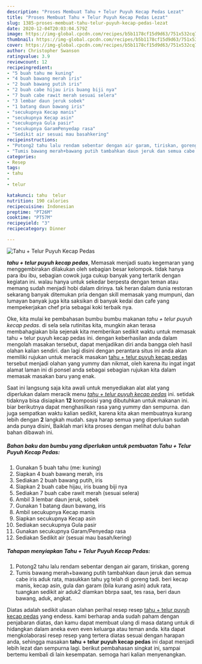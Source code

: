 ```yaml
---
description: "Proses Membuat Tahu + Telur Puyuh Kecap Pedas Lezat"
title: "Proses Membuat Tahu + Telur Puyuh Kecap Pedas Lezat"
slug: 1385-proses-membuat-tahu-telur-puyuh-kecap-pedas-lezat
date: 2020-12-04T20:03:04.579Z
image: https://img-global.cpcdn.com/recipes/b5b1178cf15d9d63/751x532cq70/tahu-telur-puyuh-kecap-pedas-foto-resep-utama.jpg
thumbnail: https://img-global.cpcdn.com/recipes/b5b1178cf15d9d63/751x532cq70/tahu-telur-puyuh-kecap-pedas-foto-resep-utama.jpg
cover: https://img-global.cpcdn.com/recipes/b5b1178cf15d9d63/751x532cq70/tahu-telur-puyuh-kecap-pedas-foto-resep-utama.jpg
author: Christopher Swanson
ratingvalue: 3.9
reviewcount: 12
recipeingredient:
- "5 buah tahu me kuning"
- "4 buah bawang merah iris"
- "2 buah bawang putih iris"
- "2 buah cabe hijau iris buang biji nya"
- "7 buah cabe rawit merah sesuai selera"
- "3 lembar daun jeruk sobek"
- "1 batang daun bawang iris"
- "secukupnya Kecap manis"
- "secukupnya Kecap asin"
- "secukupnya Gula pasir"
- "secukupnya GaramPenyedap rasa"
- "Sedikit air sesuai mau basahkering"
recipeinstructions:
- "Potong2 tahu lalu rendam sebentar dengan air garam, tiriskan, goreng"
- "Tumis bawang merah+bawang putih tambahkan daun jeruk dan semua cabe iris aduk rata, masukkan tahu yg telah di goreng tadi. beri kecap manis, kecap asin, gula dan garam (bila kurang asin) aduk rata, tuangkan sedikit air aduk2 diamkan bbrpa saat, tes rasa, beri daun bawang, aduk, angkat."
categories:
- Resep
tags:
- tahu
- 
- telur

katakunci: tahu  telur 
nutrition: 190 calories
recipecuisine: Indonesian
preptime: "PT26M"
cooktime: "PT57M"
recipeyield: "3"
recipecategory: Dinner

---
```



![Tahu + Telur Puyuh Kecap Pedas](https://img-global.cpcdn.com/recipes/b5b1178cf15d9d63/751x532cq70/tahu-telur-puyuh-kecap-pedas-foto-resep-utama.jpg)

<b><i>tahu + telur puyuh kecap pedas</i></b>, Memasak menjadi suatu kegemaran yang menggembirakan dilakukan oleh sebagian besar kelompok. tidak hanya para ibu ibu, sebagian cowok juga cukup banyak yang tertarik dengan kegiatan ini. walau hanya untuk sekedar berpesta dengan teman atau memang sudah menjadi hobi dalam dirinya. tak heran dalam dunia restoran sekarang banyak ditemukan pria dengan skill memasak yang mumpuni, dan lumayan banyak juga kita saksikan di banyak kedai dan cafe yang mempekerjakan chef pria sebagai koki terbaik nya.



Oke, kita mulai ke pembahasan bumbu bumbu makanan <i>tahu + telur puyuh kecap pedas</i>. di sela sela rutinitas kita, mungkin akan terasa membahagiakan bila sejenak kita memberikan sedikit waktu untuk memasak tahu + telur puyuh kecap pedas ini. dengan keberhasilan anda dalam mengolah masakan tersebut, dapat menjadikan diri anda bangga oleh hasil olahan kalian sendiri. dan lagi disini dengan perantara situs ini anda akan memiliki rujukan untuk meracik masakan <u>tahu + telur puyuh kecap pedas</u> tersebut menjadi olahan yang yummy dan nikmat, oleh karena itu ingat ingat alamat laman ini di ponsel anda sebagai sebagian rujukan kita dalam memasak masakan baru yang enak.


Saat ini langsung saja kita awali untuk menyediakan alat alat yang diperlukan dalam meracik menu <u><i>tahu + telur puyuh kecap pedas</i></u> ini. setidak tidaknya bisa disiapkan <b>12</b> komposisi yang dibutuhkan untuk makanan ini. biar berikutnya dapat menghasilkan rasa yang yummy dan sempurna. dan juga sempatkan waktu kalian sedikit, karena kita akan membuatnya kurang lebih dengan <b>2</b> langkah mudah. saya harap semua yang diperlukan sudah anda punya disini, Baiklah mari kita proses dengan melihat dulu bahan bahan dibawah ini.

<!--inarticleads1-->

##### Bahan baku dan bumbu yang diperlukan untuk pembuatan Tahu + Telur Puyuh Kecap Pedas:

1. Gunakan 5 buah tahu (me: kuning)
1. Siapkan 4 buah bawang merah, iris
1. Sediakan 2 buah bawang putih, iris
1. Siapkan 2 buah cabe hijau, iris buang biji nya
1. Sediakan 7 buah cabe rawit merah (sesuai selera)
1. Ambil 3 lembar daun jeruk, sobek
1. Gunakan 1 batang daun bawang, iris
1. Ambil secukupnya Kecap manis
1. Siapkan secukupnya Kecap asin
1. Sediakan secukupnya Gula pasir
1. Gunakan secukupnya Garam/Penyedap rasa
1. Sediakan Sedikit air (sesuai mau basah/kering)




<!--inarticleads2-->

##### Tahapan menyiapkan Tahu + Telur Puyuh Kecap Pedas:

1. Potong2 tahu lalu rendam sebentar dengan air garam, tiriskan, goreng
1. Tumis bawang merah+bawang putih tambahkan daun jeruk dan semua cabe iris aduk rata, masukkan tahu yg telah di goreng tadi. beri kecap manis, kecap asin, gula dan garam (bila kurang asin) aduk rata, tuangkan sedikit air aduk2 diamkan bbrpa saat, tes rasa, beri daun bawang, aduk, angkat.




Diatas adalah sedikit ulasan olahan perihal resep resep <u>tahu + telur puyuh kecap pedas</u> yang endess. kami berharap anda sudah paham dengan penjabaran diatas, dan kamu dapat membuat ulang di masa datang untuk di hidangkan dalam aneka even even keluarga atau teman anda. kita dapat mengkolaborasi resep resep yang tertera diatas sesuai dengan harapan anda, sehingga masakan <b>tahu + telur puyuh kecap pedas</b> ini dapat menjadi lebih lezat dan sempurna lagi. berikut pembahasan singkat ini, sampai bertemu kembali di lain kesempatan. semoga hari kalian menyenangkan.
